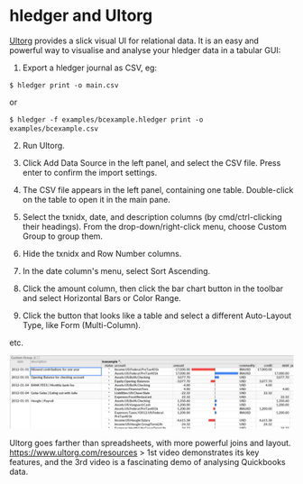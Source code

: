 # hledger and Ultorg

[Ultorg](https://www.ultorg.com/) provides a slick visual UI for relational data.
It is an easy and powerful way to visualise and analyse your hledger data in a tabular GUI:

1. Export a hledger journal as CSV, eg:
```shell
$ hledger print -o main.csv
```
or
```shell
$ hledger -f examples/bcexample.hledger print -o examples/bcexample.csv
```

2. Run Ultorg.

3. Click Add Data Source in the left panel, and select the CSV file. Press enter to confirm the import settings.

4. The CSV file appears in the left panel, containing one table. Double-click on the table to open it in the main pane.

5. Select the txnidx, date, and description columns (by cmd/ctrl-clicking their headings). From the drop-down/right-click menu, choose Custom Group to group them.

6. Hide the txnidx and Row Number columns.

7. In the date column's menu, select Sort Ascending.

8. Click the amount column, then click the bar chart button in the toolbar and select Horizontal Bars or Color Range.

9. Click the button that looks like a table and select a different Auto-Layout Type, like Form (Multi-Column).

etc.

<a href="images/ultorg-1.png" class="highslide" onclick="return hs.expand(this)"><img src="images/ultorg-1.png" title="ultorg example 1" /></a>

Ultorg goes farther than spreadsheets, with more powerful joins and layout.
<https://www.ultorg.com/resources> > 1st video demonstrates its key features,
and the 3rd video is a fascinating demo of analysing Quickbooks data.
